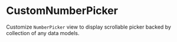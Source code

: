 # CustomNumberPicker
 Customize `NumberPicker` view to display scrollable picker backed by collection of any data models.
